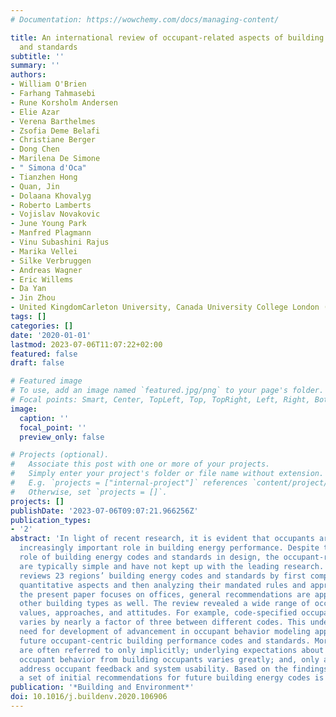```yaml
---
# Documentation: https://wowchemy.com/docs/managing-content/

title: An international review of occupant-related aspects of building energy codes
  and standards
subtitle: ''
summary: ''
authors:
- William O'Brien
- Farhang Tahmasebi
- Rune Korsholm Andersen
- Elie Azar
- Verena Barthelmes
- Zsofia Deme Belafi
- Christiane Berger
- Dong Chen
- Marilena De Simone
- " Simona d'Oca"
- Tianzhen Hong
- Quan, Jin
- Dolaana Khovalyg
- Roberto Lamberts
- Vojislav Novakovic
- June Young Park
- Manfred Plagmann
- Vinu Subashini Rajus
- Marika Vellei
- Silke Verbruggen
- Andreas Wagner
- Eric Willems
- Da Yan
- Jin Zhou
- United KingdomCarleton University, Canada University College London (UCL)
tags: []
categories: []
date: '2020-01-01'
lastmod: 2023-07-06T11:07:22+02:00
featured: false
draft: false

# Featured image
# To use, add an image named `featured.jpg/png` to your page's folder.
# Focal points: Smart, Center, TopLeft, Top, TopRight, Left, Right, BottomLeft, Bottom, BottomRight.
image:
  caption: ''
  focal_point: ''
  preview_only: false

# Projects (optional).
#   Associate this post with one or more of your projects.
#   Simply enter your project's folder or file name without extension.
#   E.g. `projects = ["internal-project"]` references `content/project/deep-learning/index.md`.
#   Otherwise, set `projects = []`.
projects: []
publishDate: '2023-07-06T09:07:21.966256Z'
publication_types:
- '2'
abstract: 'In light of recent research, it is evident that occupants are playing an
  increasingly important role in building energy performance. Despite the important
  role of building energy codes and standards in design, the occupant-related aspects
  are typically simple and have not kept up with the leading research. This paper
  reviews 23 regions’ building energy codes and standards by first comparing their
  quantitative aspects and then analyzing their mandated rules and approaches. While
  the present paper focuses on offices, general recommendations are applicable to
  other building types as well. The review revealed a wide range of occupant-related
  values, approaches, and attitudes. For example, code-specified occupant density
  varies by nearly a factor of three between different codes. This underlines the
  need for development of advancement in occupant behavior modeling approaches for
  future occupant-centric building performance codes and standards. Moreover, occupants
  are often referred to only implicitly; underlying expectations about energy-saving
  occupant behavior from building occupants varies greatly; and, only a few codes
  address occupant feedback and system usability. Based on the findings of the review,
  a set of initial recommendations for future building energy codes is proposed.  '
publication: '*Building and Environment*'
doi: 10.1016/j.buildenv.2020.106906
---
```

